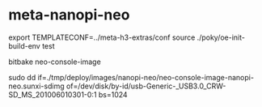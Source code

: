 # meta-nanopi-neo

export TEMPLATECONF=../meta-h3-extras/conf
source ./poky/oe-init-build-env test

bitbake neo-console-image

sudo dd if=./tmp/deploy/images/nanopi-neo/neo-console-image-nanopi-neo.sunxi-sdimg of=/dev/disk/by-id/usb-Generic-_USB3.0_CRW-SD_MS_201006010301-0\:1 bs=1024

